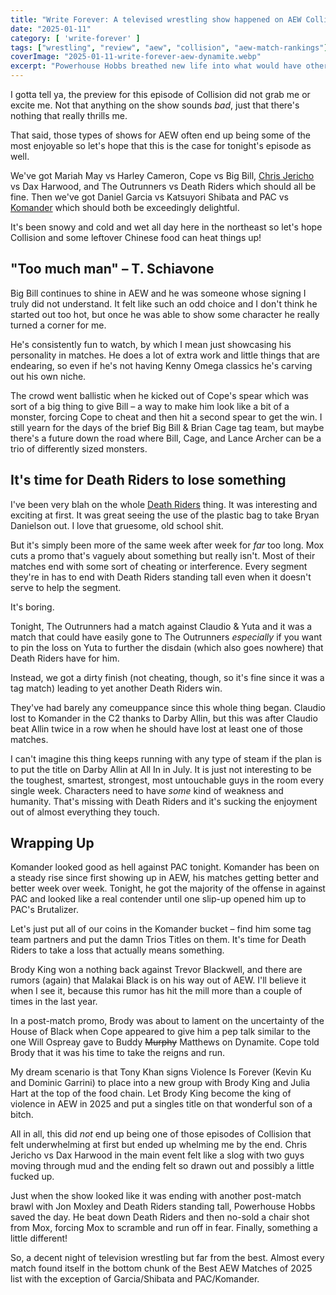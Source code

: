 ```yaml
---
title: "Write Forever: A televised wrestling show happened on AEW Collision for January 11"
date: "2025-01-11"
category: [ 'write-forever' ]
tags: ["wrestling", "review", "aew", "collision", "aew-match-rankings"]
coverImage: "2025-01-11-write-forever-aew-dynamite.webp"
excerpt: "Powerhouse Hobbs breathed new life into what would have otherwise been another boring Death Riders Domination segment, but not much else happened on AEW Collision."
---
```


I gotta tell ya, the preview for this episode of Collision did not grab me or excite me. Not that anything on the show sounds _bad_, just that there's nothing that really thrills me.

That said, those types of shows for AEW often end up being some of the most enjoyable so let's hope that this is the case for tonight's episode as well.

We've got Mariah May vs Harley Cameron, Cope vs Big Bill, [Chris Jericho](/posts/2023-09-20-write-forever-aew-dynamite-grand-slam) vs Dax Harwood, and The Outrunners vs Death Riders which should all be fine. Then we've got Daniel Garcia vs Katsuyori Shibata and PAC vs [Komander](/posts/2024-12-07-write-forever-aew-collision) which should both be exceedingly delightful.

It's been snowy and cold and wet all day here in the northeast so let's hope Collision and some leftover Chinese food can heat things up!

## "Too much man" – T. Schiavone

Big Bill continues to shine in AEW and he was someone whose signing I truly did not understand. It felt like such an odd choice and I don't think he started out too hot, but once he was able to show some character he really turned a corner for me.

He's consistently fun to watch, by which I mean just showcasing his personality in matches. He does a lot of extra work and little things that are endearing, so even if he's not having Kenny Omega classics he's carving out his own niche.

The crowd went ballistic when he kicked out of Cope's spear which was sort of a big thing to give Bill – a way to make him look like a bit of a monster, forcing Cope to cheat and then hit a second spear to get the win. I still yearn for the days of the brief Big Bill & Brian Cage tag team, but maybe there's a future down the road where Bill, Cage, and Lance Archer can be a trio of differently sized monsters.

## It's time for Death Riders to lose something

I've been very blah on the whole [Death Riders](/posts/2024-12-11-write-forever-aew-dynamite) thing. It was interesting and exciting at first. It was great seeing the use of the plastic bag to take Bryan Danielson out. I love that gruesome, old school shit.

But it's simply been more of the same week after week for _far_ too long. Mox cuts a promo that's vaguely about something but really isn't. Most of their matches end with some sort of cheating or interference. Every segment they're in has to end with Death Riders standing tall even when it doesn't serve to help the segment.

It's boring.

Tonight, The Outrunners had a match against Claudio & Yuta and it was a match that could have easily gone to The Outrunners _especially_ if you want to pin the loss on Yuta to further the disdain (which also goes nowhere) that Death Riders have for him.

Instead, we got a dirty finish (not cheating, though, so it's fine since it was a tag match) leading to yet another Death Riders win.

They've had barely any comeuppance since this whole thing began. Claudio lost to Komander in the C2 thanks to Darby Allin, but this was after Claudio beat Allin twice in a row when he should have lost at least one of those matches.

I can't imagine this thing keeps running with any type of steam if the plan is to put the title on Darby Allin at All In in July. It is just not interesting to be the toughest, smartest, strongest, most untouchable guys in the room every single week. Characters need to have _some_ kind of weakness and humanity. That's missing with Death Riders and it's sucking the enjoyment out of almost everything they touch.

## Wrapping Up

Komander looked good as hell against PAC tonight. Komander has been on a steady rise since first showing up in AEW, his matches getting better and better week over week. Tonight, he got the majority of the offense in against PAC and looked like a real contender until one slip-up opened him up to PAC's Brutalizer.

Let's just put all of our coins in the Komander bucket – find him some tag team partners and put the damn Trios Titles on them. It's time for Death Riders to take a loss that actually means something.

Brody King won a nothing back against Trevor Blackwell, and there are rumors (again) that Malakai Black is on his way out of AEW. I'll believe it when I see it, because this rumor has hit the mill more than a couple of times in the last year.

In a post-match promo, Brody was about to lament on the uncertainty of the House of Black when Cope appeared to give him a pep talk similar to the one Will Ospreay gave to Buddy ~~Murphy~~ Matthews on Dynamite. Cope told Brody that it was his time to take the reigns and run.

My dream scenario is that Tony Khan signs Violence Is Forever (Kevin Ku and Dominic Garrini) to place into a new group with Brody King and Julia Hart at the top of the food chain. Let Brody King become the king of violence in AEW in 2025 and put a singles title on that wonderful son of a bitch.

All in all, this did _not_ end up being one of those episodes of Collision that felt underwhelming at first but ended up whelming me by the end. Chris Jericho vs Dax Harwood in the main event felt like a slog with two guys moving through mud and the ending felt so drawn out and possibly a little fucked up.

Just when the show looked like it was ending with another post-match brawl with Jon Moxley and Death Riders standing tall, Powerhouse Hobbs saved the day. He beat down Death Riders and then no-sold a chair shot from Mox, forcing Mox to scramble and run off in fear. Finally, something a little different!

So, a decent night of television wrestling but far from the best. Almost every match found itself in the bottom chunk of the Best AEW Matches of 2025 list with the exception of Garcia/Shibata and PAC/Komander.